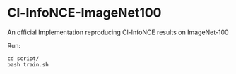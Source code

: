 # Cl-InfoNCE-ImageNet100
An official Implementation reproducing Cl-InfoNCE results on ImageNet-100

Run:

```
cd script/
bash train.sh
```

